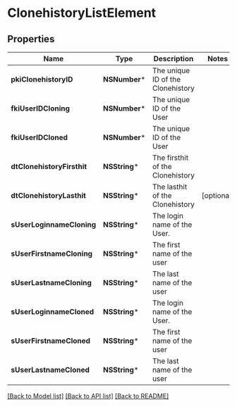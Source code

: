 # ClonehistoryListElement

## Properties
Name | Type | Description | Notes
------------ | ------------- | ------------- | -------------
**pkiClonehistoryID** | **NSNumber*** | The unique ID of the Clonehistory | 
**fkiUserIDCloning** | **NSNumber*** | The unique ID of the User | 
**fkiUserIDCloned** | **NSNumber*** | The unique ID of the User | 
**dtClonehistoryFirsthit** | **NSString*** | The firsthit of the Clonehistory | 
**dtClonehistoryLasthit** | **NSString*** | The lasthit of the Clonehistory | [optional] 
**sUserLoginnameCloning** | **NSString*** | The login name of the User. | 
**sUserFirstnameCloning** | **NSString*** | The first name of the user | 
**sUserLastnameCloning** | **NSString*** | The last name of the user | 
**sUserLoginnameCloned** | **NSString*** | The login name of the User. | 
**sUserFirstnameCloned** | **NSString*** | The first name of the user | 
**sUserLastnameCloned** | **NSString*** | The last name of the user | 

[[Back to Model list]](../README.md#documentation-for-models) [[Back to API list]](../README.md#documentation-for-api-endpoints) [[Back to README]](../README.md)


